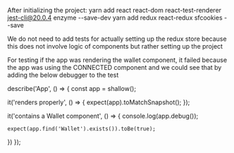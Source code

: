 After initializing the project:
yarn add react react-dom react-test-renderer jest-cli@20.0.4 enzyme --save-dev
yarn add redux react-redux sfcookies --save

We do not need to add tests for actually setting up the redux store
because this does not involve logic of components but rather setting up the project

For testing if the app was rendering the wallet component, it failed because the app was using the CONNECTED component and we could see that by adding the below debugger to the test

describe('App', () => {
  const app = shallow(<App />);

  it('renders properly', () => {
    expect(app).toMatchSnapshot();
  });

  it('contains a Wallet component', () => {
    console.log(app.debug());

    expect(app.find('Wallet').exists()).toBe(true);
  })
});